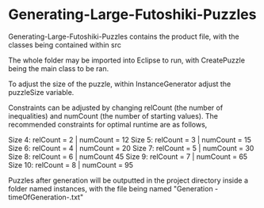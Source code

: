 # Generating-Large-Futoshiki-Puzzles

Generating-Large-Futoshiki-Puzzles contains the product file, with the classes being contained within src

The whole folder may be imported into Eclipse to run, with CreatePuzzle being the main class to be ran.

To adjust the size of the puzzle, within InstanceGenerator adjust the puzzleSize variable.

Constraints can be adjusted by changing relCount (the number of inequalities) and numCount (the number of starting values).
The recommended constraints for optimal runtime are as follows,

Size 4: relCount = 2 | numCount = 12
Size 5: relCount = 3 | numCount = 15
Size 6: relCount = 4 | numCount = 20
Size 7: relCount = 5 | numCount = 30
Size 8: relCount = 6 | numCount 45
Size 9: relCount = 7 | numCount = 65
Size 10: relCount = 8 | numCount =  95

Puzzles after generation will be outputted in the project directory inside a folder named instances, with the file being named "Generation -timeOfGeneration-.txt"
